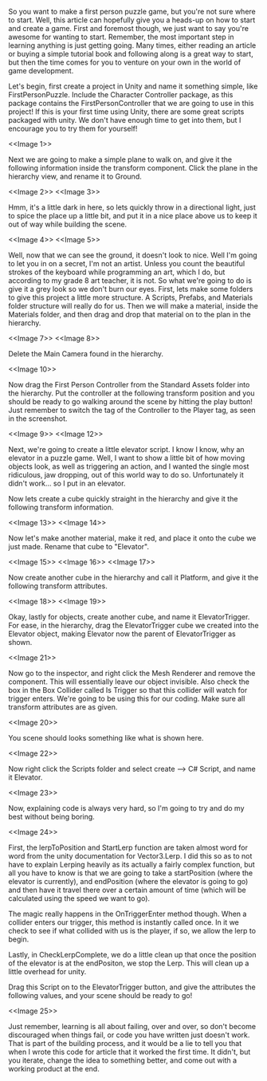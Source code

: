 So you want to make a first person puzzle game, but you're not sure where to start.  Well, this article can hopefully give you a heads-up on how to start and create a game.  First and foremost though, we just want to say you're awesome for wanting to start. Remember, the most important step in learning anything is just getting going.  Many times, either reading an article or buying a simple tutorial book and following along is a great way to start, but then the time comes for you to venture on your own in the world of game development. 

Let's begin, first create a project in Unity and name it something simple, like FirstPersonPuzzle.  Include the Character Controller package, as this package contains the FirstPersonController that we are going to use in this project! If this is your first time using Unity, there are some great scripts packaged with unity. We don't have enough time to get into them, but I encourage you to try them for yourself!

<<Image 1>>

Next we are going to make a simple plane to walk on, and give it the following information inside the transform component.  Click the plane in the hierarchy view, and rename it to Ground.

<<Image 2>> <<Image 3>>

Hmm, it's a little dark in here, so lets quickly throw in a directional light, just to spice the place up a little bit, and put it in a nice place above us to keep it out of way while building the scene.

<<Image 4>> <<Image 5>>

Well, now that we can see the ground, it doesn't look to nice.  Well I'm going to let you in on a secret, I'm not an artist.  Unless you count the beautiful strokes of the keyboard while programming an art, which I do, but according to my grade 8 art teacher, it is not.  So what we're going to do is give it a grey look so we don't burn our eyes.  First, lets make some folders to give this project a little more structure. A Scripts, Prefabs, and Materials folder structure will really do for us. Then we will make a material, inside the Materials folder, and then drag and drop that material on to the plan in the hierarchy.

<<Image 7>> <<Image 8>>

Delete the Main Camera found in the hierarchy.

<<Image 10>>

Now drag the First Person Controller from the Standard Assets folder into the hierarchy.  Put the controller at the following transform position and you should be ready to go walking around the scene by hitting the play button!  Just remember to switch the tag of the Controller to the Player tag, as seen in the screenshot.  

<<Image 9>> <<Image 12>>

Next, we're going to create  a little elevator script.  I know I know, why an elevator in a puzzle game.  Well, I want to show a little bit of how moving objects look, as well as triggering an action, and I wanted the single most ridiculous, jaw dropping, out of this world way to do so.  Unfortunately it didn't work... so I put in an elevator.

Now lets create a cube quickly straight in the hierarchy and give it the following transform information.

<<Image 13>> <<Image 14>>

Now let's make another material, make it red, and place it onto the cube we just made.  Rename that cube to "Elevator".

<<Image 15>> <<Image 16>> <<Image 17>>

Now create another cube in the hierarchy and call it Platform, and give it the following transform attributes.

<<Image 18>> <<Image 19>>

Okay, lastly for objects, create another cube, and name it ElevatorTrigger. 
For ease, in the hierarchy, drag the ElevatorTrigger cube we created into the Elevator object, making Elevator now the parent of ElevatorTrigger as shown.
 
<<Image 21>>

Now go to the inspector, and right click the Mesh Renderer and remove the component.  This will essentially leave our object invisible.  Also check the box in the Box Collider called Is Trigger so that this collider will watch for trigger enters.  We're going to be using this for our coding.  Make sure all transform attributes are as given.

<<Image 20>>

You scene should looks something like what is shown here.

<<Image 22>>

Now right click the Scripts folder and select create --> C# Script, and name it Elevator.

<<Image 23>>

Now, explaining code is always very hard, so I'm going to try and do my best without being boring.  

<<Image 24>>

First, the lerpToPosition and StartLerp function are taken almost word for word from the unity documentation for Vector3.Lerp.  I did this so as to not have to explain Lerping heavily as its actually a fairly complex function, but all you have to know is that we are going to take a startPosition (where the elevator is currently), and endPosition (where the elevator is going to go) and then have it travel there over a certain amount of time (which will be calculated using the speed we want to go).

The magic really happens in the OnTriggerEnter method though.  When a collider enters our trigger, this method is instantly called once.  In it we check to see if what collided with us is the player, if so, we allow the lerp to begin.

Lastly, in CheckLerpComplete, we do a little clean up that once the position of the elevator is at the endPositon, we stop the Lerp.  This will clean up a little overhead for unity.

Drag this Script on to the ElevatorTrigger button, and give the attributes the following values, and your scene should be ready to go!

<<Image 25>>

Just remember, learning is all about failing, over and over, so don't become discouraged when things fail, or code you have written just doesn't work.  That is part of the building process, and it would be a lie to tell you that when I wrote this code for article that it worked the first time.  It didn't, but you iterate, change the idea to something better, and come out with a working product at the end.  


